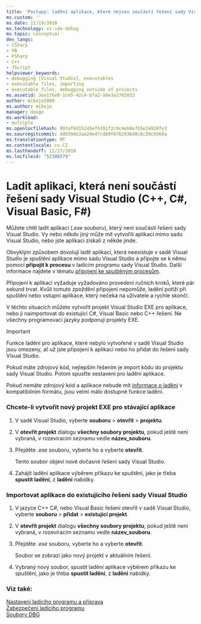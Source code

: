 ```yaml
---
title: 'Postupy: ladění aplikace, které nejsou součástí řešení sady Visual Studio | Dokumentace Microsoftu'
ms.custom: ''
ms.date: 11/19/2018
ms.technology: vs-ide-debug
ms.topic: conceptual
dev_langs:
- CSharp
- VB
- FSharp
- C++
- JScript
helpviewer_keywords:
- debugging [Visual Studio], executables
- executable files, importing
- executable files, debugging outside of projects
ms.assetid: 3ea176e8-1ce5-42c4-b7a2-abe3a2765033
author: mikejo5000
ms.author: mikejo
manager: douge
ms.workload:
- multiple
ms.openlocfilehash: 993af0d15245ef6391f2c9c4eb0e755e24920fe3
ms.sourcegitcommit: dd839de3aa24ed7cd69f676293648c6c59c6560a
ms.translationtype: MT
ms.contentlocale: cs-CZ
ms.lasthandoff: 11/27/2018
ms.locfileid: "52388579"
---
```

# <a name="debug-an-app-that-isnt-part-of-a-visual-studio-solution-c-c-visual-basic-f"></a>Ladit aplikaci, která není součástí řešení sady Visual Studio (C++, C#, Visual Basic, F#)

Můžete chtít ladit aplikaci (*.exe* souboru), který není součástí řešení sady Visual Studio. Vy nebo někdo jiný může mít vytvořili aplikaci mimo sadu Visual Studio, nebo jste aplikaci získali z někde jinde. 

Obvyklým způsobem dovolují ladit aplikaci, která neexistuje v sadě Visual Studio je spuštění aplikace mimo sadu Visual Studio a připojte se k němu pomocí **připojit k procesu** v ladicím programu sady Visual Studio. Další informace najdete v tématu [připojení ke spuštěným procesům](../debugger/attach-to-running-processes-with-the-visual-studio-debugger.md).  
  
Připojení k aplikaci vyžaduje vyžadováno provedení ručních kroků, které pár sekund trvat. Kvůli tomuto zpoždění připojení nepomůže, ladění potíží při spuštění nebo vstupní aplikace, který nečeká na uživatele a rychle skončí. 

V těchto situacích můžete vytvořit projekt Visual Studio EXE pro aplikace, nebo ji naimportovat do existující C#, Visual Basic nebo C++ řešení. Ne všechny programovací jazyky podporují projekty EXE. 

>[!IMPORTANT]
>Funkce ladění pro aplikace, které nebylo vytvořené v sadě Visual Studio jsou omezeny, ať už jste připojení k aplikaci nebo ho přidat do řešení sady Visual Studio. 
>
>Pokud máte zdrojový kód, nejlepším řešením je import kódu do projektu sady Visual Studio. Potom spusťte sestavení pro ladění aplikace.
>
>Pokud nemáte zdrojový kód a aplikace nebude mít [informace o ladění](../debugger/how-to-set-debug-and-release-configurations.md) v kompatibilním formátu, jsou velmi málo dostupné funkce ladění. 

### <a name="to-create-a-new-exe-project-for-an-existing-app"></a>Chcete-li vytvořit nový projekt EXE pro stávající aplikace  
   
1. V sadě Visual Studio, vyberte **souboru** > **otevřít** > **projektu**.  
   
1. V **otevřít projekt** dialogu **všechny soubory projektu**, pokud ještě není vybraná, v rozevíracím seznamu vedle **název_souboru**.  
   
1. Přejděte *.exe* souboru, vyberte ho a vyberte **otevřít**.  
   
   Tento soubor objeví nové dočasné řešení sady Visual Studio.

1. Zahájit ladění aplikace výběrem příkazu ke spuštění, jako je třeba **spustit ladění**, z **ladění** nabídky.    
  
### <a name="to-import-an-app-into-an-existing-visual-studio-solution"></a>Importovat aplikace do existujícího řešení sady Visual Studio  
  
1.  V jazyce C++ C#, nebo Visual Basic řešení otevřít v sadě Visual Studio, vyberte **souboru** > **přidat** > **existující projekt**.  
  
1. V **otevřít projekt** dialogu **všechny soubory projektu**, pokud ještě není vybraná, v rozevíracím seznamu vedle **název_souboru**.  
   
1. Přejděte *.exe* souboru, vyberte ho a vyberte **otevřít**.  
   
   Soubor se zobrazí jako nový projekt v aktuálním řešení.  
   
1. Vybraný nový soubor, spustit ladění aplikace výběrem příkazu ke spuštění, jako je třeba **spustit ladění**, z **ladění** nabídky.    
  
### <a name="see-also"></a>Viz také:  
 [Nastavení ladicího programu a příprava](../debugger/debugger-settings-and-preparation.md)   
 [Zabezpečení ladicího programu](../debugger/debugger-security.md)   
 [Soubory DBG](/previous-versions/visualstudio/visual-studio-2010/da528y14(v=vs.100))